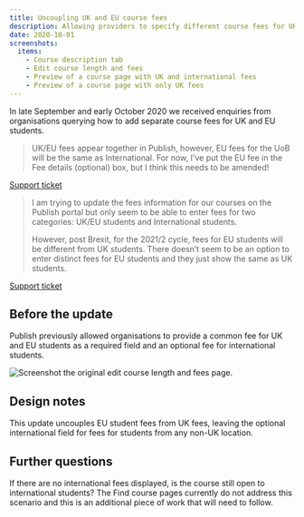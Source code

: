 ```yaml
---
title: Uncoupling UK and EU course fees
description: Allowing providers to specify different course fees for UK and EU/international students
date: 2020-10-01
screenshots:
  items:
    - Course description tab
    - Edit course length and fees
    - Preview of a course page with UK and international fees
    - Preview of a course page with only UK fees
---
```


In late September and early October 2020 we received enquiries from organisations querying how to add separate course fees for UK and EU students.

> UK/EU fees appear together in Publish, however, EU fees for the UoB will be the same as International. For now, I've put the EU fee in the Fee details (optional) box, but I think this needs to be amended!

[Support ticket](https://becomingateacher.zendesk.com/agent/tickets/9381)

> I am trying to update the fees information for our courses on the Publish portal but only seem to be able to enter fees for two categories: UK/EU students and International students.
>
> However, post Brexit, for the 2021/2 cycle, fees for EU students will be different from UK students. There doesn’t seem to be an option to enter distinct fees for EU students and they just show the same as UK students.

[Support ticket](https://becomingateacher.zendesk.com/agent/tickets/9380)

## Before the update

Publish previously allowed organisations to provide a common fee for UK and EU students as a required field and an optional fee for international students.

![Screenshot the original edit course length and fees page.](/publish-teacher-training-courses/uncoupling-UK-and-EU-course-fees/original-edit-course-fees.png)

## Design notes

This update uncouples EU student fees from UK fees, leaving the optional international field for fees for students from any non-UK location.

## Further questions

If there are no international fees displayed, is the course still open to international students? The Find course pages currently do not address this scenario and this is an additional piece of work that will need to follow.
